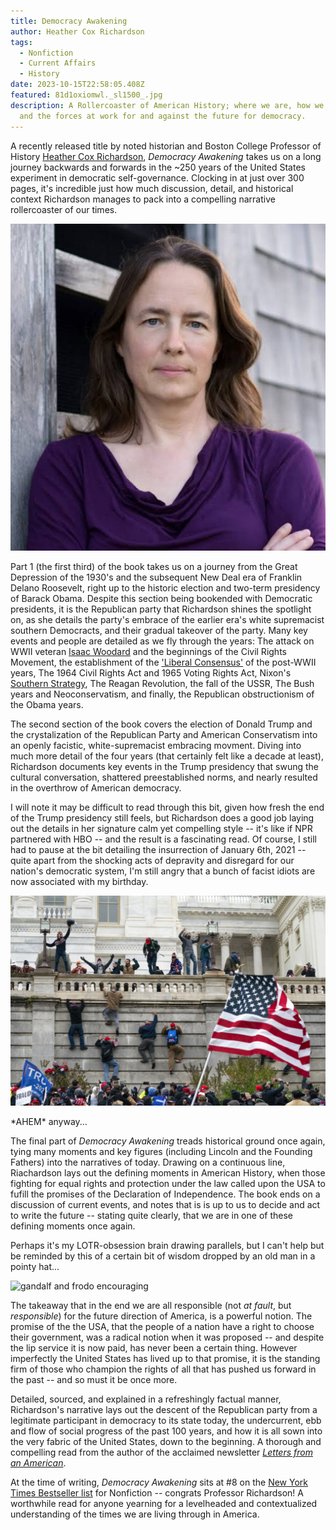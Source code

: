 ```yaml
---
title: Democracy Awakening
author: Heather Cox Richardson
tags:
  - Nonfiction
  - Current Affairs
  - History
date: 2023-10-15T22:58:05.408Z
featured: 81d1oxiomwl._sl1500_.jpg
description: A Rollercoaster of American History; where we are, how we got here,
  and the forces at work for and against the future for democracy.
---
```


A recently released title by noted historian and Boston College Professor of History [Heather Cox Richardson](https://en.wikipedia.org/wiki/Heather_Cox_Richardson), _Democracy Awakening_ takes us on a long journey backwards and forwards in the ~250 years of the United States experiment in democratic self-governance. Clocking in at just over 300 pages, it's incredible just how much discussion, detail, and historical context Richardson manages to pack into a compelling narrative rollercoaster of our times.

![Author Heather Cox Ricchardson](hcr.jpeg "Heather Cox Richardson")

Part 1 (the first third) of the book takes us on a journey from the Great Depression of the 1930's and the subsequent New Deal era of Franklin Delano Roosevelt, right up to the historic election and two-term presidency of Barack Obama. Despite this section being bookended with Democratic presidents, it is the Republican party that Richardson shines the spotlight on, as she details the party's embrace of the earlier era's white supremacist southern Democracts, and their gradual takeover of the party. Many key events and people are detailed as we fly through the years: The attack on WWII veteran [Isaac Woodard](https://en.wikipedia.org/wiki/Isaac_Woodard) and the beginnings of the Civil Rights Movement, the establishment of the ['Liberal Consensus'](https://en.wikipedia.org/wiki/Liberalism_in_the_United_States#Liberal_consensus) of the post-WWII years, The 1964 Civil Rights Act and 1965 Voting Rights Act, Nixon's [Southern Strategy](https://en.wikipedia.org/wiki/Southern_strategy), The Reagan Revolution, the fall of the USSR, The Bush years and Neoconservatism, and finally, the Republican obstructionism of the Obama years.

The second section of the book covers the election of Donald Trump and the crystalization of the Republican Party and American Conservatism into an openly facistic, white-supremacist embracing movment. Diving into much more detail of the four years (that certainly felt like a decade at least), Richardson documents key events in the Trump presidency that swung the cultural conversation, shattered preestablished norms, and nearly resulted in the overthrow of American democracy.

I will note it may be difficult to read through this bit, given how fresh the end of the Trump presidency still feels, but Richardson does a good job laying out the details in her signature calm yet compelling style -- it's like if NPR partnered with HBO -- and the result is a fascinating read. Of course, I still had to pause at the bit detailing the insurrection of January 6th, 2021 -- quite apart from the shocking acts of depravity and disregard for our nation's democratic system, I'm still angry that a bunch of facist idiots are now associated with my birthday.

![trump supporters scaling the walls of the capitol building washington D.C.](capitol_riot_0.jpg "January 6th Insurrection, look at these morons")

\*AHEM\* anyway...

The final part of _Democracy Awakening_ treads historical ground once again, tying many moments and key figures (including Lincoln and the Founding Fathers) into the narratives of today. Drawing on a continuous line, Riachardson lays out the defining moments in American History, when those fighting for equal rights and protection under the law called upon the USA to fufill the promises of the Declaration of Independence. The book ends on a discussion of current events, and notes that is is up to us to decide and act to write the future -- stating quite clearly, that we are in one of these defining moments once again.

Perhaps it's my LOTR-obsession brain drawing parallels, but I can't help but be reminded by this of a certain bit of wisdom dropped by an old man in a pointy hat...

![gandalf and frodo encouraging](gandalf-frodo.gif "Gandalf Wisdom")

The takeaway that in the end we are all responsible (not _at fault_, but _responsible_) for the future direction of America, is a powerful notion. The promise of the the USA, that the people of a nation have a right to choose their government, was a radical notion when it was proposed -- and despite the lip service it is now paid, has never been a certain thing. However imperfectly the United States has lived up to that promise, it is the standing firm of those who champion the rights of all that has pushed us forward in the past -- and so must it be once more.

Detailed, sourced, and explained in a refreshingly factual manner, Richardson's narrative lays out the descent of the Republican party from a legitimate participant in democracy to its state today, the undercurrent, ebb and flow of social progress of the past 100 years, and how it is all sown into the very fabric of the United States, down to the beginning. A thorough and compelling read from the author of the acclaimed newsletter _[Letters from an American](https://heathercoxrichardson.substack.com/)_.

At the time of writing, _Democracy Awakening_ sits at #8 on the [New York Times Bestseller list](https://www.nytimes.com/books/best-sellers/hardcover-nonfiction/) for Nonfiction -- congrats Professor Richardson! A worthwhile read for anyone yearning for a levelheaded and contextualized understanding of the times we are living through in America.
